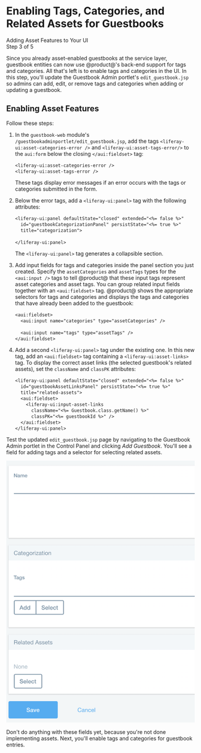 # Enabling Tags, Categories, and Related Assets for Guestbooks [](id=enabling-tags-categories-and-related-assets-for-guestbooks)

<div class="learn-path-step">
    <p>Adding Asset Features to Your UI<br>Step 3 of 5</p>
</div>

Since you already asset-enabled guestbooks at the service layer, guestbook 
entities can now use @product@'s back-end support for tags and categories. All
that's left is to enable tags and categories in the UI. In this step, you'll 
update the Guestbook Admin portlet's `edit_guestbook.jsp` so admins can add,
edit, or remove tags and categories when adding or updating a guestbook. 

## Enabling Asset Features

Follow these steps: 

1.  In the `guestbook-web` module's `/guestbookadminportlet/edit_guestbook.jsp`, 
    add the tags `<liferay-ui:asset-categories-error />` and 
    `<liferay-ui:asset-tags-error/>` to the `aui:form` below the closing 
    `</aui:fieldset>` tag: 

        <liferay-ui:asset-categories-error />
        <liferay-ui:asset-tags-error />

    These tags display error messages if an error occurs with the tags or 
    categories submitted in the form. 

2.  Below the error tags, add a `<liferay-ui:panel>` tag with the following
    attributes: 

        <liferay-ui:panel defaultState="closed" extended="<%= false %>"
          id="guestbookCategorizationPanel" persistState="<%= true %>"
          title="categorization">

        </liferay-ui:panel>

    The `<liferay-ui:panel>` tag generates a collapsible section. 

3.  Add input fields for tags and categories inside the panel section you just 
    created. Specify the `assetCategories` and `assetTags` types for the 
    `<aui:input />` tags to tell @product@ that these input tags represent asset
    categories and asset tags. You can group related input fields together with 
    an `<aui:fieldset>` tag. @product@ shows the appropriate selectors for tags
    and categories and displays the tags and categories that have already been 
    added to the guestbook: 

        <aui:fieldset>
          <aui:input name="categories" type="assetCategories" />

          <aui:input name="tags" type="assetTags" />
        </aui:fieldset>

4.  Add a second `<liferay-ui:panel>` tag under the existing one. In this new 
    tag, add an `<aui:fieldset>` tag containing a `<liferay-ui:asset-links>` 
    tag. To display the correct asset links (the selected guestbook's related 
    assets), set the `className` and `classPK` attributes: 

        <liferay-ui:panel defaultState="closed" extended="<%= false %>"
          id="guestbookAssetLinksPanel" persistState="<%= true %>"
          title="related-assets">
          <aui:fieldset>
            <liferay-ui:input-asset-links
              className="<%= Guestbook.class.getName() %>"
              classPK="<%= guestbookId %>" />
          </aui:fieldset>
        </liferay-ui:panel>

Test the updated `edit_guestbook.jsp` page by navigating to the Guestbook Admin 
portlet in the Control Panel and clicking *Add Guestbook*. You'll see a field 
for adding tags and a selector for selecting related assets.

![Figure 2: Once you've updated your Guestbook Admin portlet's `edit_guestbook.jsp` page, you'll see forms for adding tags and selecting related assets.](../../../../images/guestbook-tags-related-assets.png)

Don't do anything with these fields yet, because you're not done implementing 
assets. Next, you'll enable tags and categories for guestbook entries. 
